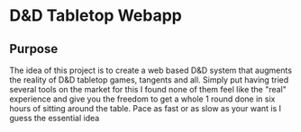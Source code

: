 # D&D Tabletop Webapp
## Purpose
The idea of this project is to create a web based D&amp;D system that augments the reality of D&amp;D tabletop games, tangents and all. Simply put having tried several tools on the market for this I found none of them feel like the "real" experience and give you the freedom to get a whole 1 round done in six hours of sitting around the table. Pace as fast or as slow as your want is I guess the essential idea
